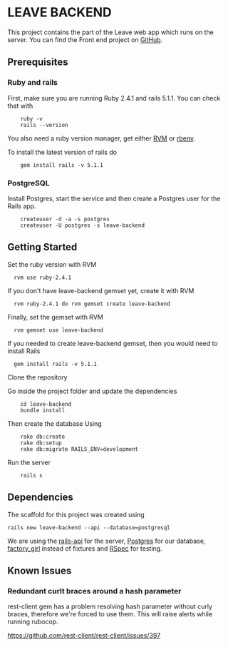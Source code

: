 # LEAVE BACKEND

This project contains the part of the Leave web app which runs on the server.
You can find the Front end  project on [GitHub](https://git.thoughtworks.net/leave/leave-ui).

## Prerequisites

### Ruby and rails
First, make sure you are running Ruby 2.4.1 and rails 5.1.1. You can check that with

        ruby -v
        rails --version

You also need a ruby version manager, get either [RVM](https://rvm.io/) or [rbenv](https://github.com/rbenv/rbenv).

To install the latest version of rails do

        gem install rails -v 5.1.1

### PostgreSQL

Install Postgres, start the service and then create a Postgres user for the Rails app.

        createuser -d -a -s postgres
        createuser -U postgres -s leave-backend


## Getting Started

Set the ruby version with RVM

      rvm use ruby-2.4.1

If you don't have leave-backend gemset yet, create it with RVM

      rvm ruby-2.4.1 do rvm gemset create leave-backend

Finally, set the gemset with RVM

      rvm gemset use leave-backend

If you needed to create leave-backend gemset, then you would need to install Rails

      gem install rails -v 5.1.1

Clone the repository

Go inside the project folder and update the dependencies

        cd leave-backend
        bundle install

Then create the database Using

        rake db:create
        rake db:setup
        rake db:migrate RAILS_ENV=development

Run the server

        rails s

<!---
Things you may want to cover:

* Ruby version

* System dependencies

* Configuration

* Database creation

* Database initialization

* How to run the test suite

* Services (job queues, cache servers, search engines, etc.)

* Deployment instructions

* ... --->

## Dependencies
The scaffold for this project was created using

    rails new leave-backend --api --database=postgresql

We are using the [rails-api](https://github.com/rails-api/rails-api) for the server,
[Postgres](http://postgresapp.com/) for our database,
[factory_girl](https://github.com/thoughtbot/factory_girl) instead of fixtures
and [RSpec](http://rspec.info/) for testing.

## Known Issues

### Redundant curlt braces around a hash parameter

rest-client gem has a problem resolving hash parameter without curly braces, therefore we're forced to use them. This will raise alerts while running rubocop.

https://github.com/rest-client/rest-client/issues/397
